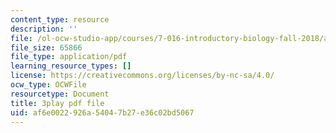 ```yaml
---
content_type: resource
description: ''
file: /ol-ocw-studio-app/courses/7-016-introductory-biology-fall-2018/af6e0022926a54047b27e36c02bd5067_nvxvcbaoayM.pdf
file_size: 65866
file_type: application/pdf
learning_resource_types: []
license: https://creativecommons.org/licenses/by-nc-sa/4.0/
ocw_type: OCWFile
resourcetype: Document
title: 3play pdf file
uid: af6e0022-926a-5404-7b27-e36c02bd5067
---
```

